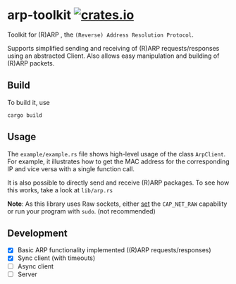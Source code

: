 # arp-toolkit [![crates.io](https://img.shields.io/crates/v/arp-toolkit.svg)](https://crates.io/crates/arp-toolkit)


Toolkit for (R)ARP , the `(Reverse) Address Resolution Protocol`. 

Supports simplified sending and receiving of (R)ARP requests/responses using an abstracted Client. Also allows easy manipulation and building of (R)ARP packets.

## Build
To build it, use
```
cargo build
```

## Usage
The `example/example.rs` file shows high-level usage of the class `ArpClient`. For example, it illustrates how to get the MAC address for the corresponding IP and vice versa with a single function call. 

It is also possible to directly send and receive (R)ARP packages. To see how this works, take a look at `lib/arp.rs`

**Note**: As this library uses Raw sockets, either [set](https://squidarth.com/networking/systems/rc/2018/05/28/using-raw-sockets.html) the `CAP_NET_RAW` capability or run your program with `sudo`. (not recommended)

## Development
- [x] Basic ARP functionality implemented ((R)ARP requests/responses)
- [x] Sync client (with timeouts)
- [ ] Async client
- [ ] Server
